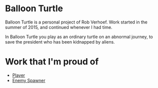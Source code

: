 # Balloon Turtle

Balloon Turtle is a personal project of Rob Verhoef. Work started in the summer of 2015, and continued whenever I had time.

In Balloon Turtle you play as an ordinary turtle on an abnormal journey, to save the president who has been kidnapped by aliens. 
# Work that I'm proud of

- [Player](https://github.com/RVerhoef/BalloonTurtle/blob/master/Assets/Scripts/Player/PlayerMovement.cs)
- [Enemy Spawner](https://github.com/RVerhoef/BalloonTurtle/blob/master/Assets/Scripts/Enemy/EnemySpawner.cs)


